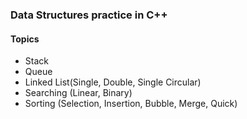 ### Data Structures practice in C++
#### Topics
- Stack
- Queue
- Linked List(Single, Double, Single Circular)
- Searching (Linear, Binary)
- Sorting (Selection, Insertion, Bubble, Merge, Quick)
